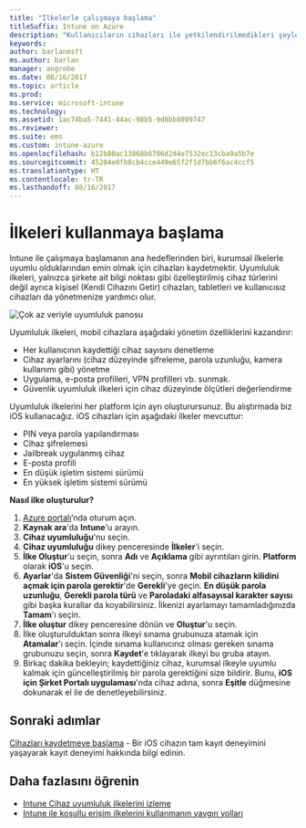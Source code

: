 ```yaml
---
title: "İlkelerle çalışmaya başlama"
titleSuffix: Intune on Azure
description: "Kullanıcıların cihazları ile yetkilendirilmedikleri şeyler yapmasını önlemek için ilkeler oluşturun."
keywords: 
author: barlanmsft
ms.author: barlan
manager: angrobe
ms.date: 08/16/2017
ms.topic: article
ms.prod: 
ms.service: microsoft-intune
ms.technology: 
ms.assetid: 1ac74ba5-7441-44ac-98b5-9d8bb8899747
ms.reviewer: 
ms.suite: ems
ms.custom: intune-azure
ms.openlocfilehash: b12b80ac13868b6706d2d4e7532ec13cba9a5b7e
ms.sourcegitcommit: 45204e0fb8cb4cce449e65f2f1d7bb6f6ac4ccf5
ms.translationtype: HT
ms.contentlocale: tr-TR
ms.lasthandoff: 08/16/2017
---
```

# <a name="get-started-with-policies"></a>İlkeleri kullanmaya başlama

Intune ile çalışmaya başlamanın ana hedeflerinden biri, kurumsal ilkelerle uyumlu olduklarından emin olmak için cihazları kaydetmektir. Uyumluluk ilkeleri, yalnızca şirkete ait bilgi noktası gibi özelleştirilmiş cihaz türlerini değil ayrıca kişisel (Kendi Cihazını Getir) cihazları, tabletleri ve kullanıcısız cihazları da yönetmenize yardımcı olur.

![Çok az veriyle uyumluluk panosu](/intune/media/generic-compliance-dashboard.png)

Uyumluluk ilkeleri, mobil cihazlara aşağıdaki yönetim özelliklerini kazandırır:

* Her kullanıcının kaydettiği cihaz sayısını denetleme
* Cihaz ayarlarını (cihaz düzeyinde şifreleme, parola uzunluğu, kamera kullanımı gibi) yönetme
* Uygulama, e-posta profilleri, VPN profilleri vb. sunmak.
* Güvenlik uyumluluk ilkeleri için cihaz düzeyinde ölçütleri değerlendirme

Uyumluluk ilkelerini her platform için ayrı oluşturursunuz. Bu alıştırmada biz iOS kullanacağız. iOS cihazları için aşağıdaki ilkeler mevcuttur:

* PIN veya parola yapılandırması
* Cihaz şifrelemesi
* Jailbreak uygulanmış cihaz
* E-posta profili
* En düşük işletim sistemi sürümü
* En yüksek işletim sistemi sürümü

__Nasıl ilke oluşturulur?__

1. [Azure portalı](https://portal.azure.com)’nda oturum açın.
2. **Kaynak ara**'da **Intune**'u arayın.
3. **Cihaz uyumluluğu**'nu seçin.
4. **Cihaz uyumluluğu** dikey penceresinde **İlkeler**'i seçin.
5. **İlke Oluştur**'u seçin, sonra **Adı** ve **Açıklama** gibi ayrıntıları girin. **Platform** olarak **iOS**'u seçin.
6. **Ayarlar**'da **Sistem Güvenliği**'ni seçin, sonra **Mobil cihazların kilidini açmak için parola gerektir**'de **Gerekli**'ye geçin. **En düşük parola uzunluğu**, **Gerekli parola türü** ve **Paroladaki alfasayısal karakter sayısı** gibi başka kurallar da koyabilirsiniz. İlkenizi ayarlamayı tamamladığınızda **Tamam**'ı seçin.
7. **İlke oluştur** dikey penceresine dönün ve **Oluştur**'u seçin.
8. İlke oluşturulduktan sonra ilkeyi sınama grubunuza atamak için **Atamalar**'ı seçin. İçinde sınama kullanıcınız olması gereken sınama grubunuzu seçin, sonra **Kaydet**'e tıklayarak ilkeyi bu gruba atayın.
9. Birkaç dakika bekleyin; kaydettiğiniz cihaz, kurumsal ilkeyle uyumlu kalmak için güncelleştirilmiş bir parola gerektiğini size bildirir. Bunu, **iOS için Şirket Portalı uygulaması**'nda cihaz adına, sonra **Eşitle** düğmesine dokunarak el ile de denetleyebilirsiniz.

## <a name="next-steps"></a>Sonraki adımlar

[Cihazları kaydetmeye başlama](get-started-enroll.md) - Bir iOS cihazın tam kayıt deneyimini yaşayarak kayıt deneyimi hakkında bilgi edinin.

## <a name="learn-more"></a>Daha fazlasını öğrenin

* [Intune Cihaz uyumluluk ilkelerini izleme](compliance-policy-monitor.md)
* [Intune ile koşullu erişim ilkelerini kullanmanın yaygın yolları](conditional-access-intune-common-ways-use.md)
